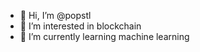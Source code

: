 - 👋 Hi, I’m @popstl
- 👀 I’m interested in blockchain
- 🌱 I’m currently learning machine learning


<!---
popstl/popstl is a ✨ special ✨ repository because its `README.md` (this file) appears on your GitHub profile.
You can click the Preview link to take a look at your changes.
--->
